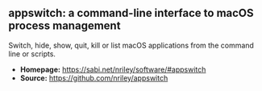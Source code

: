 appswitch: a command-line interface to macOS process management
---------------------------------------------------------------

Switch, hide, show, quit, kill or list macOS applications from the command line or scripts.

- **Homepage:** https://sabi.net/nriley/software/#appswitch
- **Source:** https://github.com/nriley/appswitch
